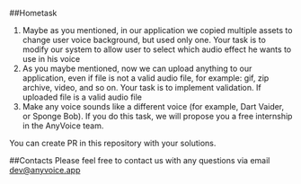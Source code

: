 ##Hometask

1. Maybe as you mentioned, in our application we copied multiple assets to change user voice background, but used only one. Your task is to modify our system to allow user to select which audio effect he wants to use in his voice
2. As you maybe mentioned, now we can upload anything to our application, even if file is not a valid audio file, for example: gif, zip archive, video, and so on. Your task is to implement validation. If uploaded file is a valid audio file
3. Make any voice sounds like a different voice (for example, Dart Vaider, or Sponge Bob). If you do this task, we will propose you a free internship in the AnyVoice team.

You can create PR in this repository with your solutions.

##Contacts
Please feel free to contact us with any questions via email dev@anyvoice.app
